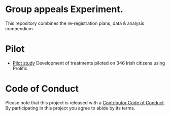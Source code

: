 # Group appeals Experiment. 
This repository combines the re-registration plans, data &amp; analysis compendium.


# Pilot
* [Pilot study](src/data-processing/preparedata_pilot.md) Development of treatments piloted on 346 Irish citizens using Prolific

# Code of Conduct
Please note that this project is released with a [Contributor Code of Conduct](CONDUCT.md). By participating in this project you agree to abide by its terms.